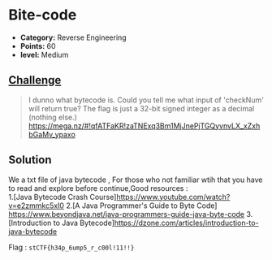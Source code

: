 
# Bite-code

* **Category:** Reverse Engineering
* **Points:** 60
* **level:** Medium


## [Challenge](https://ctflearn.com/challenge/368)

>I dunno what bytecode is. Could you tell me what input of 'checkNum' will return true? The flag is just a 32-bit signed integer as a decimal (nothing else.) https://mega.nz/#!qfATFaKR!zaTNExq3Bm1MjJnePjTGQyvnvLX_xZxhbGaMv_ypaxo

## Solution
We a txt file of java bytecode , For those who not familiar wtih that you have to read and explore before continue,Good resources :     
1.[Java Bytecode Crash Course]https://www.youtube.com/watch?v=e2zmmkc5xI0
2.[A Java Programmer's Guide to Byte Code] https://www.beyondjava.net/java-programmers-guide-java-byte-code
3.[Introduction to Java Bytecode]https://dzone.com/articles/introduction-to-java-bytecode

Flag : ```stCTF{h34p_6ump5_r_c00l!11!!}```

